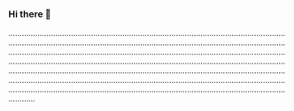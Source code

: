 ### Hi there 👋

................................................................................................................................................................................................................................................................................................................................................................................................................................................................................................................................................................................................................................................................................................................................................................................................................................................................................................................